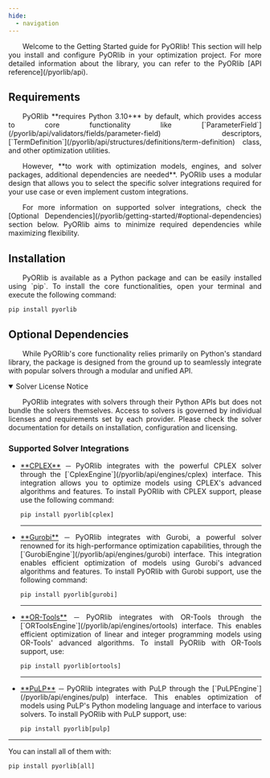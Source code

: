 ```yaml
---
hide:
  - navigation
---
```


<style>
	.go:before {
		content: "$";
		padding-right: 1.17647em;
	}
</style>

<p style='text-align: justify;' markdown>
    &emsp;&emsp;Welcome to the Getting Started guide for PyORlib! This section will help you install and configure 
	PyORlib in your optimization project. For more detailed information about the library, you can refer to the 
	PyORlib [API reference](/pyorlib/api).
</p>

## Requirements

<p style='text-align: justify;' markdown>
	&emsp;&emsp;PyORlib **requires Python 3.10+** by default, which provides access to core functionality like 
	[`ParameterField`](/pyorlib/api/validators/fields/parameter-field) descriptors, [`TermDefinition`](/pyorlib/api/structures/definitions/term-definition) 
	class, and other optimization utilities.
</p>


<p style='text-align: justify;' markdown>
	&emsp;&emsp;However, **to work with optimization models, engines, and solver packages, additional dependencies are 
	needed**. PyORlib uses a modular design that allows you to select the specific solver integrations required for 
	your use case or even implement custom integrations.
</p>

<p style='text-align: justify;' markdown>
	&emsp;&emsp;For more information on supported solver integrations, check the [Optional Dependencies](/pyorlib/getting-started/#optional-dependencies) 
	section below. PyORlib aims to minimize required dependencies while maximizing flexibility.
</p>

## Installation

<p style='text-align: justify;' markdown>
	&emsp;&emsp;PyORlib is available as a Python package and can be easily installed using `pip`. To install the core 
	functionalities, open your terminal and execute the following command:
</p>

```console
pip install pyorlib
```

## Optional Dependencies

<p style='text-align: justify;' markdown>
	&emsp;&emsp;While PyORlib's core functionality relies primarily on Python's standard library, the package is 
	designed from the ground up to seamlessly integrate with popular solvers through a modular and unified API.
</p>

<details markdown="1" class="warning" open>
<summary>Solver License Notice</summary>

<p style='text-align: justify;'>
    &emsp;&emsp;PyORlib integrates with solvers through their Python APIs but does not bundle the solvers 
	themselves. Access to solvers is governed by individual licenses and requirements set by each provider. 
	Please check the solver documentation for details on installation, configuration and licensing.
</p>

</details>

### Supported Solver Integrations

<ul style='text-align: justify;' markdown>

<li class="annotate" markdown>
<a href="https://www.ibm.com/docs/en/icos/22.1.1?topic=cplex-optimizers" target="_blank">**CPLEX**</a> ─ 
PyORlib integrates with the powerful CPLEX solver through the [`CplexEngine`](/pyorlib/api/engines/cplex) 
interface. This integration allows you to optimize models using CPLEX's advanced algorithms and features. To install 
PyORlib with CPLEX support, please use the following command:

```console
pip install pyorlib[cplex]
```

</li>

---
<li class="annotate" markdown>
<a href="https://www.gurobi.com/documentation/current/refman/py_python_api_overview.html" target="_blank">**Gurobi**</a> ─ 
PyORlib integrates with Gurobi, a powerful solver renowned for its high-performance optimization capabilities, through
the [`GurobiEngine`](/pyorlib/api/engines/gurobi) interface. This integration enables efficient optimization of models
using Gurobi's advanced algorithms and features. To install PyORlib with Gurobi support, use the following command:

```console
pip install pyorlib[gurobi]
```

</li>


---
<li class="annotate" markdown>
<a href="https://developers.google.com/optimization/introduction/python" target="_blank">**OR-Tools**</a> ─ 
PyORlib integrates with OR-Tools through the [`ORToolsEngine`](/pyorlib/api/engines/ortools) interface. This enables
efficient optimization of linear and integer programming models using OR-Tools' advanced algorithms. To install 
PyORlib with OR-Tools support, use:

```console
pip install pyorlib[ortools]
```

</li>

---
<li class="annotate" markdown>
<a href="https://coin-or.github.io/pulp/" target="_blank">**PuLP**</a> ─ 
PyORlib integrates with PuLP through the [`PuLPEngine`](/pyorlib/api/engines/pulp) interface. This enables optimization
of models using PuLP's Python modeling language and interface to various solvers. To install PyORlib with PuLP support,
use:

```console
pip install pyorlib[pulp]
```

</li>

</ul>


---

You can install all of them with:

```console
pip install pyorlib[all]
```

<br>
